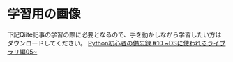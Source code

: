# 学習用の画像
下記Qiite記事の学習の際に必要となるので、手を動かしながら学習したい方はダウンロードしてください。
[Python初心者の備忘録 #10 ~DSに使われるライブラリ編05~](https://qiita.com/Yushin-Tati/372b9d48f0c357aa24cd)
